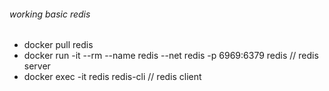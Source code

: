 ###### working basic redis

- docker pull redis
- docker run -it --rm --name redis --net redis -p 6969:6379 redis   // redis server
- docker exec -it redis redis-cli                                   // redis client 